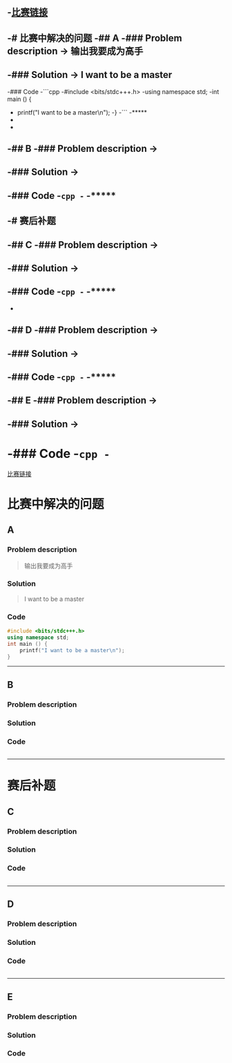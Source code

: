 -[比赛链接](https://www.codeforces.com)
 -
 -# 比赛中解决的问题
 -## A
 -### Problem description
 -> 输出我要成为高手
 -
 -### Solution
 -> I want to be a master
 -
 -### Code
 -```cpp
 -#include <bits/stdc+++.h>
 -using namespace std;
 -int main () {
 -    printf("I want to be a master\n");
 -}
 -```
 -*****
 -
 -
 -## B
 -### Problem description
 -> 
 -
 -### Solution
 -> 
 -
 -### Code
 -```cpp
 -```
 -*****
 -
 -# 赛后补题
 -
 -## C
 -### Problem description
 -> 
 -
 -### Solution
 -> 
 -
 -### Code
 -```cpp
 -```
 -*****
 -
 -
 -## D
 -### Problem description
 -> 
 -
 -### Solution
 -> 
 -
 -### Code
 -```cpp
 -```
 -*****
 -
 -## E
 -### Problem description
 -> 
 -
 -### Solution
 -> 
 -
 -### Code
 -```cpp
 -```
=======
[比赛链接](https://www.codeforces.com)

# 比赛中解决的问题
## A
### Problem description
> 输出我要成为高手

### Solution
> I want to be a master

### Code
```cpp
#include <bits/stdc+++.h>
using namespace std;
int main () {
    printf("I want to be a master\n");
}
```
*****


## B
### Problem description
> 

### Solution
> 

### Code
```cpp
```
*****

# 赛后补题

## C
### Problem description
> 

### Solution
> 

### Code
```cpp
```
*****


## D
### Problem description
> 

### Solution
> 

### Code
```cpp
```
*****

## E
### Problem description
> 

### Solution
> 

### Code
```cpp
```
